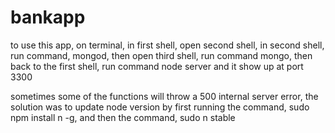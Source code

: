 # bankapp

to use this app, on terminal, in first shell, open second shell, in second shell, run command, mongod, then open third shell, run command mongo, then back to the first shell, run command node server and it show up at port 3300 

sometimes some of the functions will throw a 500 internal server error, the solution was to update node version by first running the command, sudo npm install n -g, and then the command, sudo n stable